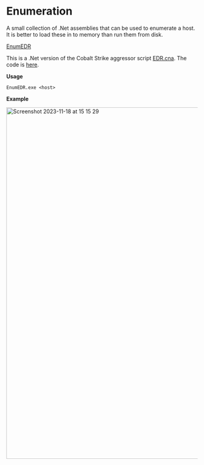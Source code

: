# Enumeration

A small collection of .Net assemblies that can be used to enumerate a host. It is better to load these in to memory than run them from disk.

[EnumEDR](https://github.com/plackyhacker/Enumeration/tree/main/EnumEDR)

This is a .Net version of the Cobalt Strike aggressor script [EDR.cna](https://github.com/harleyQu1nn/AggressorScripts/blob/master/EDR.cna). The code is [here](https://github.com/plackyhacker/Enumeration/blob/main/EnumEDR/EnumEDR/Program.cs).

**Usage**

```
EnumEDR.exe <host>
```

**Example**

<img width="924" alt="Screenshot 2023-11-18 at 15 15 29" src="https://github.com/plackyhacker/Enumeration/assets/42491100/b42c241c-26a9-4e3b-b2e9-eed8d647e9dd">
